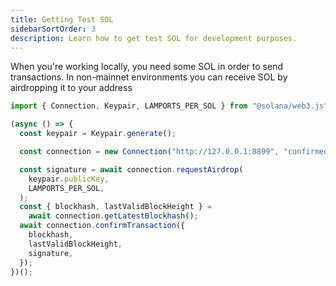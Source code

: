 ```yaml
---
title: Getting Test SOL
sidebarSortOrder: 3
description: Learn how to get test SOL for development purposes.
---
```


When you're working locally, you need some SOL in order to send transactions. In
non-mainnet environments you can receive SOL by airdropping it to your address

```typescript filename="get-test-sol.ts"
import { Connection, Keypair, LAMPORTS_PER_SOL } from "@solana/web3.js";

(async () => {
  const keypair = Keypair.generate();

  const connection = new Connection("http://127.0.0.1:8899", "confirmed");

  const signature = await connection.requestAirdrop(
    keypair.publicKey,
    LAMPORTS_PER_SOL,
  );
  const { blockhash, lastValidBlockHeight } =
    await connection.getLatestBlockhash();
  await connection.confirmTransaction({
    blockhash,
    lastValidBlockHeight,
    signature,
  });
})();
```
